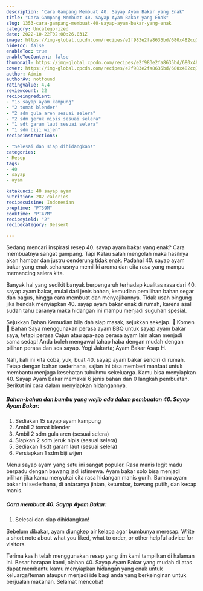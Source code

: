```yaml
---
description: "Cara Gampang Membuat 40. Sayap Ayam Bakar yang Enak"
title: "Cara Gampang Membuat 40. Sayap Ayam Bakar yang Enak"
slug: 1353-cara-gampang-membuat-40-sayap-ayam-bakar-yang-enak
category: Uncategorized
date: 2022-10-22T02:00:26.031Z
image: https://img-global.cpcdn.com/recipes/e2f983e2fa8635bd/680x482cq70/40-sayap-ayam-bakar-foto-resep-utama.jpg
hideToc: false
enableToc: true
enableTocContent: false
thumbnail: https://img-global.cpcdn.com/recipes/e2f983e2fa8635bd/680x482cq70/40-sayap-ayam-bakar-foto-resep-utama.jpg
cover: https://img-global.cpcdn.com/recipes/e2f983e2fa8635bd/680x482cq70/40-sayap-ayam-bakar-foto-resep-utama.jpg
author: Admin
authorAv: notfound
ratingvalue: 4.4
reviewcount: 22
recipeingredient:
- "15 sayap ayam kampung"
- "2 tomat blender"
- "2 sdm gula aren sesuai selera"
- "2 sdm jeruk nipis sesuai selera"
- "1 sdt garam laut sesuai selera"
- "1 sdm biji wijen"
recipeinstructions:

- "Selesai dan siap dihidangkan!"
categories:
- Resep
tags:
- 40
- sayap
- ayam

katakunci: 40 sayap ayam 
nutrition: 282 calories
recipecuisine: Indonesian
preptime: "PT39M"
cooktime: "PT47M"
recipeyield: "2"
recipecategory: Dessert

---
```



Sedang mencari inspirasi resep 40. sayap ayam bakar yang enak? Cara membuatnya sangat gampang. Tapi Kalau salah mengolah maka hasilnya akan hambar dan justru cenderung tidak enak. Padahal 40. sayap ayam bakar yang enak seharusnya memiliki aroma dan cita rasa yang mampu memancing selera kita.


Banyak hal yang sedikit banyak berpengaruh terhadap kualitas rasa dari 40. sayap ayam bakar, mulai dari jenis bahan, kemudian pemilihan bahan segar dan bagus, hingga cara membuat dan menyajikannya. Tidak usah bingung jika hendak menyiapkan 40. sayap ayam bakar enak di rumah, karena asal sudah tahu caranya maka hidangan ini mampu menjadi suguhan spesial.

Sejukkan Bahan Kemudian bila dah siap masak, sejukkan sekejap. 💬 Komen 🥘 Bahan Saya menggunakan perasa ayam BBQ untuk sayap ayam bakar saya, tetapi perasa Cajun atau apa-apa perasa ayam lain akan menjadi sama sedap! Anda boleh mengawal tahap haba dengan mudah dengan pilihan perasa dan sos sayap. Yogi Jakarta; Ayam Bakar Asap H.


Nah, kali ini kita coba, yuk, buat 40. sayap ayam bakar sendiri di rumah. Tetap dengan bahan sederhana, sajian ini bisa memberi manfaat untuk membantu menjaga kesehatan tubuhmu sekeluarga. Kamu bisa menyiapkan 40. Sayap Ayam Bakar memakai 6 jenis bahan dan 0 langkah pembuatan. Berikut ini cara dalam menyiapkan hidangannya.

<!--inarticleads1-->

##### Bahan-bahan dan bumbu yang wajib ada dalam pembuatan 40. Sayap Ayam Bakar:

1. Sediakan 15 sayap ayam kampung
1. Ambil 2 tomat blender
1. Ambil 2 sdm gula aren (sesuai selera)
1. Siapkan 2 sdm jeruk nipis (sesuai selera)
1. Sediakan 1 sdt garam laut (sesuai selera)
1. Persiapkan 1 sdm biji wijen


Menu sayap ayam yang satu ini sangat populer. Rasa manis legit madu berpadu dengan bawang jadi istimewa. Ayam bakar solo bisa menjadi pilihan jika kamu menyukai cita rasa hidangan manis gurih. Bumbu ayam bakar ini sederhana, di antaranya jintan, ketumbar, bawang putih, dan kecap manis. 

<!--inarticleads2-->

##### Cara membuat 40. Sayap Ayam Bakar:


1. Selesai dan siap dihidangkan!

Sebelum dibakar, ayam diungkep air kelapa agar bumbunya meresap. Write a short note about what you liked, what to order, or other helpful advice for visitors. 

Terima kasih telah menggunakan resep yang tim kami tampilkan di halaman ini. Besar harapan kami, olahan 40. Sayap Ayam Bakar yang mudah di atas dapat membantu kamu menyiapkan hidangan yang enak untuk keluarga/teman ataupun menjadi ide bagi anda yang berkeinginan untuk berjualan makanan. Selamat mencoba!
